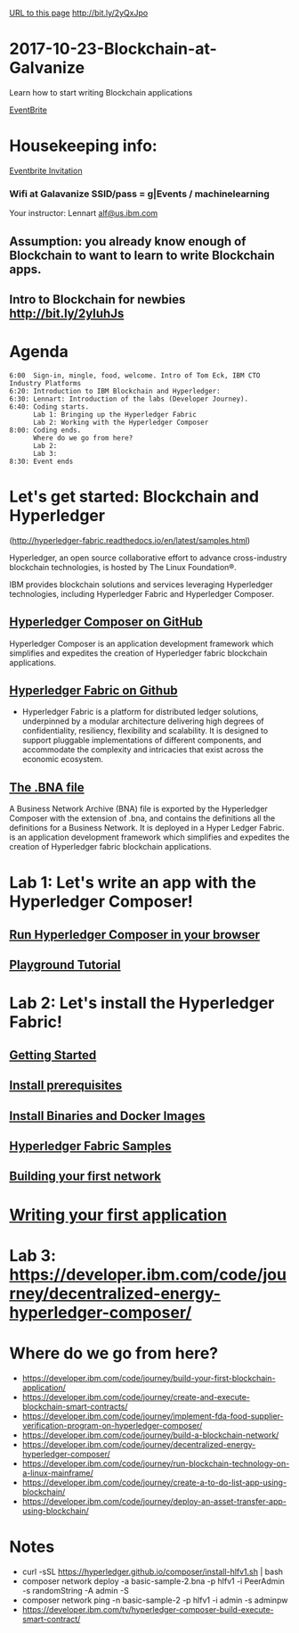 
[URL to this page](http://bit.ly/2yQxJpo) http://bit.ly/2yQxJpo 

# 2017-10-23-Blockchain-at-Galvanize 
Learn how to start writing Blockchain applications

[EventBrite](https://www.eventbrite.com/e/learn-how-to-develop-blockchain-apps-tickets-38129072081)

# Housekeeping info:
[Eventbrite Invitation](https://www.eventbrite.com/e/learn-how-to-build-fintech-applications-that-use-watson-ai-tickets-37213362168)

### Wifi at Galavanize SSID/pass = g|Events / machinelearning
Your instructor: Lennart alf@us.ibm.com

## Assumption: you already know enough of Blockchain to want to learn to write Blockchain apps. 
## Intro to Blockchain for newbies http://bit.ly/2yIuhJs

# Agenda
~~~
6:00  Sign-in, mingle, food, welcome. Intro of Tom Eck, IBM CTO Industry Platforms
6:20: Introduction to IBM Blockchain and Hyperledger: 
6:30: Lennart: Introduction of the labs (Developer Journey). 
6:40: Coding starts.
      Lab 1: Bringing up the Hyperledger Fabric 
      Lab 2: Working with the Hyperledger Composer
8:00: Coding ends.
      Where do we go from here?  
      Lab 2: 
      Lab 3:
8:30: Event ends   
~~~ 

# Let's get started: Blockchain and Hyperledger

(http://hyperledger-fabric.readthedocs.io/en/latest/samples.html)

Hyperledger, an open source collaborative effort to advance cross-industry blockchain technologies, 
is hosted by The Linux Foundation®. 

IBM provides blockchain solutions and services leveraging Hyperledger technologies, 
including Hyperledger Fabric and Hyperledger Composer.

## [Hyperledger Composer on GitHub](https://github.com/hyperledger/composer)
Hyperledger Composer is an application development framework which simplifies and expedites the creation of Hyperledger fabric blockchain applications.

## [Hyperledger Fabric on Github](https://github.com/hyperledger/fabric)

* Hyperledger Fabric is a platform for distributed ledger solutions, underpinned by 
a modular architecture delivering high degrees of confidentiality, resiliency, 
flexibility and scalability. It is designed to support pluggable implementations 
of different components, and accommodate the complexity and intricacies that exist 
across the economic ecosystem.

## [The .BNA file](https://hyperledger.github.io/composer/reference/commands.html)
A Business Network Archive (BNA) file is exported by the Hyperledger Composer with the extension of .bna, and contains the definitions all the definitions for a Business Network. It is deployed in a Hyper Ledger Fabric. 
 is an application development framework which simplifies and 
expedites the creation of Hyperledger fabric blockchain applications.


# Lab 1: Let's write an app with the Hyperledger Composer!
## [Run Hyperledger Composer in your browser](https://hyperledger.github.io/composer/)
## [Playground Tutorial](https://hyperledger.github.io/composer/tutorials/playground-guide.html)

# Lab 2: Let's install the Hyperledger Fabric!
## [Getting Started](http://hyperledger-fabric.readthedocs.io/en/latest/getting_started.html)
## [Install prerequisites](http://hyperledger-fabric.readthedocs.io/en/latest/getting_started.html#install-prerequisites)
## [Install Binaries and Docker Images](http://hyperledger-fabric.readthedocs.io/en/latest/getting_started.html#install-binaries-and-docker-images)
## [Hyperledger Fabric Samples](http://hyperledger-fabric.readthedocs.io/en/latest/getting_started.html#hyperledger-fabric-samples)
## [Building your first network](http://hyperledger-fabric.readthedocs.io/en/latest/build_network.html)

# [Writing your first application](http://hyperledger-fabric.readthedocs.io/en/latest/write_first_app.html)

# Lab 3: https://developer.ibm.com/code/journey/decentralized-energy-hyperledger-composer/

# Where do we go from here?

* https://developer.ibm.com/code/journey/build-your-first-blockchain-application/
* https://developer.ibm.com/code/journey/create-and-execute-blockchain-smart-contracts/
* https://developer.ibm.com/code/journey/implement-fda-food-supplier-verification-program-on-hyperledger-composer/
* https://developer.ibm.com/code/journey/build-a-blockchain-network/
* https://developer.ibm.com/code/journey/decentralized-energy-hyperledger-composer/
* https://developer.ibm.com/code/journey/run-blockchain-technology-on-a-linux-mainframe/
* https://developer.ibm.com/code/journey/create-a-to-do-list-app-using-blockchain/
* https://developer.ibm.com/code/journey/deploy-an-asset-transfer-app-using-blockchain/



# Notes

* curl -sSL https://hyperledger.github.io/composer/install-hlfv1.sh | bash
* composer network deploy -a basic-sample-2.bna -p hlfv1 -i PeerAdmin -s randomString -A admin -S
* composer network ping -n basic-sample-2 -p hlfv1 -i admin -s adminpw
* https://developer.ibm.com/tv/hyperledger-composer-build-execute-smart-contract/ 

